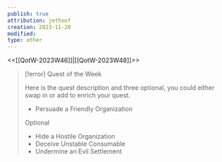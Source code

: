 ```yaml
---
publish: true
attribution: jethoof
creation: 2023-11-20
modified: 
type: other
---
```

<<[[QotW-2023W46]]|[[QotW-2023W48]]>>

> [!error] Quest of the Week
> 
> Here is the quest description and three optional, you could either swap in or add to enrich your quest.
>
> - Persuade a Friendly Organization
> 
> Optional
> 
> - Hide a Hostile Organization
> - Deceive Unstable Consumable
> - Undermine an Evil Settlement